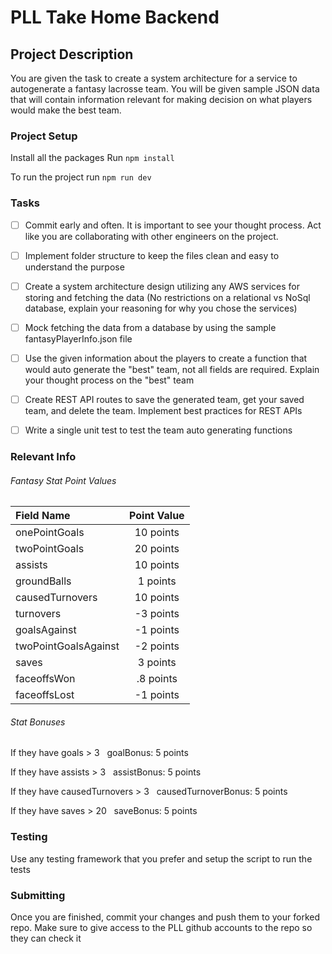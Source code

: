 # PLL Take Home Backend

## Project Description

You are given the task to create a system architecture for a service to autogenerate a fantasy lacrosse team. You will be given sample JSON data that will contain information relevant for making decision on what players would make the best team.

### Project Setup
Install all the packages
Run `npm install`

To run the project run `npm run dev`

### Tasks

- [ ] Commit early and often. It is important to see your thought process. Act like you are collaborating with other engineers on the project.

- [ ] Implement folder structure to keep the files clean and easy to understand the purpose

- [ ] Create a system architecture design utilizing any AWS services for storing and fetching the data (No restrictions on a relational vs NoSql database, explain your reasoning for why you chose the services)

- [ ] Mock fetching the data from a database by using the sample fantasyPlayerInfo.json file

- [ ] Use the given information about the players to create a function that would auto generate the "best" team, not all fields are required. Explain your thought process on the "best" team

- [ ] Create REST API routes to save the generated team, get your saved team, and delete the team. Implement best practices for REST APIs

- [ ] Write a single unit test to test the team auto generating functions

### Relevant Info
###### Fantasy Stat Point Values
| Field Name | Point Value | 
| :-----------| :-----------: |
| onePointGoals | 10 points |
| twoPointGoals | 20 points |
| assists | 10 points |
| groundBalls | 1 points |
| causedTurnovers | 10 points |
| turnovers | -3 points |
| goalsAgainst | -1 points |
| twoPointGoalsAgainst | -2 points |
| saves | 3 points |
| faceoffsWon | .8 points |
| faceoffsLost | -1 points |

###### Stat Bonuses
If they have goals > 3
&nbsp;&nbsp;goalBonus: 5 points

If they have assists > 3
&nbsp;&nbsp;assistBonus: 5 points

If they have causedTurnovers > 3
&nbsp;&nbsp;causedTurnoverBonus: 5 points

If they have saves > 20
&nbsp;&nbsp;saveBonus: 5 points


### Testing
Use any testing framework that you prefer and setup the script to run the tests

### Submitting
Once you are finished, commit your changes and push them to your forked repo. Make sure to give access to the PLL github accounts to the repo so they can check it
